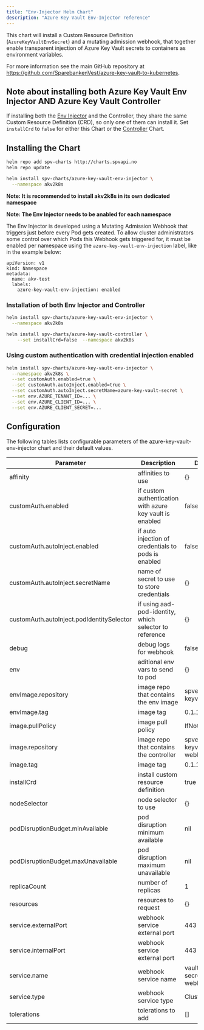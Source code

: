```yaml
---
title: "Env-Injector Helm Chart"
description: "Azure Key Vault Env-Injector reference"
---
```


This chart will install a Custom Resource Definition (`AzureKeyVaultEnvSecret`) and a mutating admission webhook, that together enable transparent injection of Azure Key Vault secrets to containers as environment variables.

For more information see the main GitHub repository at https://github.com/SparebankenVest/azure-key-vault-to-kubernetes.

## Note about installing both Azure Key Vault Env Injector AND Azure Key Vault Controller

If installing both the [Env Injector](../azure-key-vault-env-injector) and the Controller, they share the same Custom Resource Definition (CRD), so only one of them can install it. Set `installCrd` to `false` for either this Chart or the [Controller](../azure-key-vault-controller) Chart. 

## Installing the Chart

```bash
helm repo add spv-charts http://charts.spvapi.no
helm repo update
```

```bash
helm install spv-charts/azure-key-vault-env-injector \
  --namespace akv2k8s
```

**Note: It is recommended to install akv2k8s in its own dedicated namespace** 

**Note: The Env Injector needs to be anabled for each namespace**

The Env Injector is developed using a Mutating Admission Webhook that triggers just before every Pod gets created. To allow cluster administrators some control over which Pods this Webhook gets triggered for, it must be enabled per namespace using the `azure-key-vault-env-injection` label, like in the example below:

```
apiVersion: v1
kind: Namespace
metadata:
  name: akv-test
  labels:
    azure-key-vault-env-injection: enabled
```

### Installation of both Env Injector and Controller
```bash
helm install spv-charts/azure-key-vault-env-injector \
  --namespace akv2k8s

helm install spv-charts/azure-key-vault-controller \
    --set installCrd=false  --namespace akv2k8s
```

### Using custom authentication with credential injection enabled

```bash
helm install spv-charts/azure-key-vault-env-injector \
  --namespace akv2k8s \
  --set customAuth.enabled=true \
  --set customAuth.autoInject.enabled=true \
  --set customAuth.autoInject.secretName=azure-key-vault-secret \
  --set env.AZURE_TENANT_ID=... \
  --set env.AZURE_CLIENT_ID=... \
  --set env.AZURE_CLIENT_SECRET=...
```

## Configuration

The following tables lists configurable parameters of the azure-key-vault-env-injector chart and their default values.

|               Parameter                 |                Description                  |                  Default                 |
| --------------------------------------- | ------------------------------------------- | -----------------------------------------|
|affinity                                 |affinities to use                            |{}                                        |
|customAuth.enabled                       |if custom authentication with azure key vault is enabled |false                         |
|customAuth.autoInject.enabled            |if auto injection of credentials to pods is enabled|false                               |
|customAuth.autoInject.secretName         |name of secret to use to store credentials   |{}                                        |
|customAuth.autoInject.podIdentitySelector|if using aad-pod-identity, which selector to reference|{}                               |
|debug                                    |debug logs for webhook                       |false                                     |
|env                                      |aditional env vars to send to pod            |{}                                        |
|envImage.repository                      |image repo that contains the env image       |spvest/azure-keyvault-env                 |
|envImage.tag                             |image tag                                    |0.1.15                                    |
|image.pullPolicy                         |image pull policy                            |IfNotPresent                              |
|image.repository                         |image repo that contains the controller      |spvest/azure-keyvault-webhook             |
|image.tag                                |image tag                                    |0.1.15                                    |
|installCrd                               |install custom resource definition           |true                                      |
|nodeSelector                             |node selector to use                         |{}                                        |
|podDisruptionBudget.minAvailable         |pod disruption minimum available             |nil                                       |
|podDisruptionBudget.maxUnavailable       |pod disruption maximum unavailable           |nil                                       |
|replicaCount                             |number of replicas                           |1                                         |
|resources                                |resources to request                         |{}                                        |
|service.externalPort                     |webhook service external port                |443                                       |
|service.internalPort                     |webhook service external port                |443                                       |
|service.name                             |webhook service name                         |vault-secrets-webhook                     |
|service.type                             |webhook service type                         |ClusterIP                                 |
|tolerations                              |tolerations to add                           |[]                                        |

